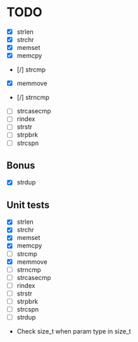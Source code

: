 # TODO

* [x] strlen
* [x] strchr
* [x] memset
* [x] memcpy
* [/] strcmp
* [x] memmove
* [/] strncmp
* [ ] strcasecmp
* [ ] rindex
* [ ] strstr
* [ ] strpbrk
* [ ] strcspn

## Bonus

* [X] strdup

## Unit tests

* [x] strlen
* [x] strchr
* [x] memset
* [x] memcpy
* [ ] strcmp
* [x] memmove
* [ ] strncmp
* [ ] strcasecmp
* [ ] rindex
* [ ] strstr
* [ ] strpbrk
* [ ] strcspn
* [ ] strdup

* Check size\_t when param type in size\_t
